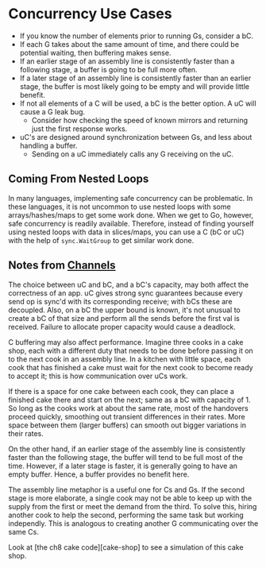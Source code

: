 # Concurrency Use Cases

* If you know the number of elements prior to running Gs, consider a bC.
* If each G takes about the same amount of time, and there could be potential waiting, then buffering
makes sense.
* If an earlier stage of an assembly line is consistently faster than a following stage, a buffer is
going to be full more often.
* If a later stage of an assembly line is consistently faster than an earlier stage, the buffer is
most likely going to be empty and will provide little benefit.
* If not all elements of a C will be used, a bC is the better option. A uC will cause a G leak bug.
  * Consider how checking the speed of known mirrors and returning just the first response works.
* uC's are designed around synchronization between Gs, and less about handling a buffer.
  * Sending on a uC immediately calls any G receiving on the uC.

## Coming From Nested Loops

In many languages, implementing safe concurrency can be problematic. In these languages, it is not
uncommon to use nested loops with some arrays/hashes/maps to get some work done. When we get to Go,
however, safe concurrency is readily available. Therefore, instead of finding yourself using nested
loops with data in slices/maps, you can use a C (bC or uC) with the help of `sync.WaitGroup` to get 
similar work done.

## Notes from [Channels](ch062-channels.md)

The choice between uC and bC, and a bC's capacity, may both affect the correctness of an app. uC
gives strong sync guarantees because every send op is sync'd with its corresponding receive; with bCs
these are decoupled. Also, on a bC the upper bound is known, it's not unusual to create a bC of that
size and perform all the sends before the first val is received. Failure to allocate proper capacity
would cause a deadlock.

C buffering may also affect performance. Imagine three cooks in a cake shop, each with a different
duty that needs to be done before passing it on to the next cook in an assembly line. In a kitchen
with little space, each cook that has finished a cake must wait for the next cook to become ready to
accept it; this is how communication over uCs work.

If there is a space for one cake between each cook, they can place a finished cake there and start on
the next; same as a bC with capacity of 1. So long as the cooks work at about the same rate, most of
the handovers proceed quickly, smoothing out transient differences in their rates. More space between
them (larger buffers) can smooth out bigger variations in their rates.

On the other hand, if an earlier stage of the assembly line is consistently faster than the following
stage, the buffer will tend to be full most of the time. However, if a later stage is faster, it is
generally going to have an empty buffer. Hence, a buffer provides no benefit here.

The assembly line metaphor is a useful one for Cs and Gs. If the second stage is more elaborate, a
single cook may not be able to keep up with the supply from the first or meet the demand from the 
third. To solve this, hiring another cook to help the second, performing the same task but working
independly. This is analogous to creating another G communicating over the same Cs.

Look at [the ch8 cake code][cake-shop] to see a simulation of this cake shop.
